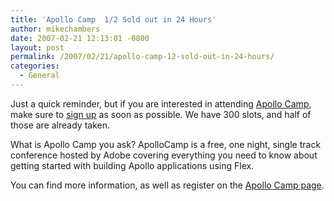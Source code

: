 ```yaml
---
title: 'Apollo Camp  1/2 Sold out in 24 Hours'
author: mikechambers
date: 2007-02-21 12:13:01 -0800
layout: post
permalink: /2007/02/21/apollo-camp-12-sold-out-in-24-hours/
categories:
  - General
---
```



Just a quick reminder, but if you are interested in attending [Apollo Camp][1], make sure to [sign up][1] as soon as possible. We have 300 slots, and half of those are already taken.

What is Apollo Camp you ask? ApolloCamp is a free, one night, single track conference hosted by Adobe covering everything you need to know about getting started with building Apollo applications using Flex.

You can find more information, as well as register on the [Apollo Camp page][1].

 [1]: http://apollocamp.eventbrite.com/